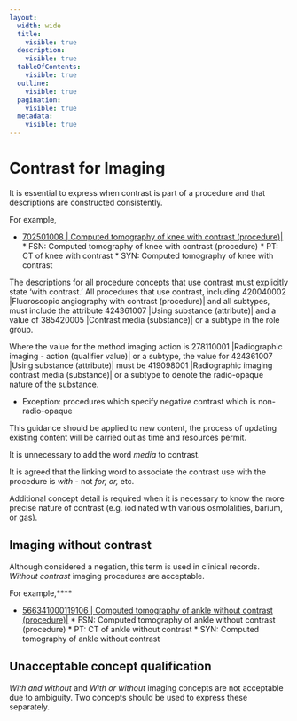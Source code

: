 ```yaml
---
layout:
  width: wide
  title:
    visible: true
  description:
    visible: true
  tableOfContents:
    visible: true
  outline:
    visible: true
  pagination:
    visible: true
  metadata:
    visible: true
---
```


# Contrast for Imaging

It is essential to express when contrast is part of a procedure and that descriptions are constructed consistently.

For example,

* [ 702501008 | Computed tomography of knee with contrast (procedure)|](http://snomed.info/id/702501008 "702501008 | Computed tomography of knee with contrast \(procedure\) |")
      * FSN: Computed tomography of knee with contrast (procedure) 
      * PT: CT of knee with contrast
      * SYN: Computed tomography of knee with contrast 

The descriptions for all procedure concepts that use contrast must explicitly state ‘with contrast.’ All procedures that use contrast, including 420040002 |Fluoroscopic angiography with contrast (procedure)| and all subtypes, must include the attribute 424361007 |Using substance (attribute)| and a value of 385420005 |Contrast media (substance)| or a subtype in the role group. 

Where the value for the method imaging action is 278110001 |Radiographic imaging - action (qualifier value)| or a subtype, the value for 424361007 |Using substance (attribute)| must be 419098001 |Radiographic imaging contrast media (substance)| or a subtype to denote the radio-opaque nature of the substance.

  * Exception: procedures which specify negative contrast which is non-radio-opaque

This guidance should be applied to new content, the process of updating existing content will be carried out as time and resources permit.

It is unnecessary to add the word _media_ to contrast.

It is agreed that the linking word to associate the contrast use with the procedure is  _with_ \- not _for,_ _or,_ etc.

Additional concept detail is required when it is necessary to know the more precise nature of contrast (e.g. iodinated with various osmolalities, barium, or gas).

## Imaging without contrast

Although considered a negation, this term is used in clinical records.  _Without contrast_ imaging procedures are acceptable.

For example,****

* [ 566341000119106 | Computed tomography of ankle without contrast (procedure)|](http://snomed.info/id/566341000119106 "566341000119106 | Computed tomography of ankle without contrast \(procedure\) |")
      * FSN: Computed tomography of ankle without contrast (procedure)
      * PT: CT of ankle without contrast
      * SYN: Computed tomography of ankle without contrast

## Unacceptable concept qualification

 _With and without_ and  _With or without_ imaging concepts are not acceptable due to ambiguity. Two concepts should be used to express these separately.
